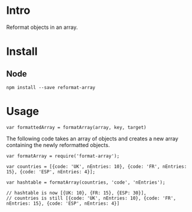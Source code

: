 # Intro
Reformat objects in an array.


# Install

## Node
`npm install --save reformat-array`

# Usage

`var formattedArray = formatArray(array, key, target)`

The following code takes an array of objects and creates a new array containing the newly reformatted objects.
```
var formatArray = require('format-array');

var countries = [{code: 'UK', nEntries: 10}, {code: 'FR', nEntries: 15}, {code: 'ESP', nEntries: 4}];

var hashtable = formatArray(countries, 'code', 'nEntries');

// hashtable is now [{UK: 10}, {FR: 15}, {ESP: 30}],
// countries is still [{code: 'UK', nEntries: 10}, {code: 'FR', nEntries: 15}, {code: 'ESP', nEntries: 4}]
```
